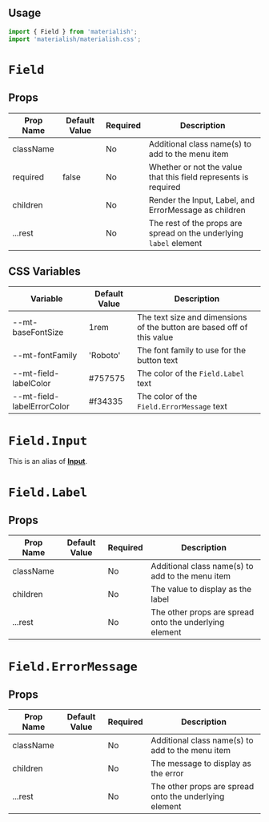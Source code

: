 ## Usage

```jsx
import { Field } from 'materialish';
import 'materialish/materialish.css';
```

# `Field`

## Props

| Prop Name | Default Value | Required | Description                                                        |
| --------- | ------------- | -------- | ------------------------------------------------------------------ |
| className |               | No       | Additional class name(s) to add to the menu item                   |
| required  | false         | No       | Whether or not the value that this field represents is required    |
| children  |               | No       | Render the Input, Label, and ErrorMessage as children              |
| ...rest   |               | No       | The rest of the props are spread on the underlying `label` element |

## CSS Variables

| Variable                   | Default Value | Description                                                            |
| -------------------------- | ------------- | ---------------------------------------------------------------------- |
| --mt-baseFontSize          | 1rem          | The text size and dimensions of the button are based off of this value |
| --mt-fontFamily            | 'Roboto'      | The font family to use for the button text                             |
| --mt-field-labelColor      | #757575       | The color of the `Field.Label` text                                    |
| --mt-field-labelErrorColor | #f34335       | The color of the `Field.ErrorMessage` text                             |

# `Field.Input`

This is an alias of [**Input**](/components/input).

# `Field.Label`

## Props

| Prop Name | Default Value | Required | Description                                            |
| --------- | ------------- | -------- | ------------------------------------------------------ |
| className |               | No       | Additional class name(s) to add to the menu item       |
| children  |               | No       | The value to display as the label                      |
| ...rest   |               | No       | The other props are spread onto the underlying element |

# `Field.ErrorMessage`

## Props

| Prop Name | Default Value | Required | Description                                            |
| --------- | ------------- | -------- | ------------------------------------------------------ |
| className |               | No       | Additional class name(s) to add to the menu item       |
| children  |               | No       | The message to display as the error                    |
| ...rest   |               | No       | The other props are spread onto the underlying element |
